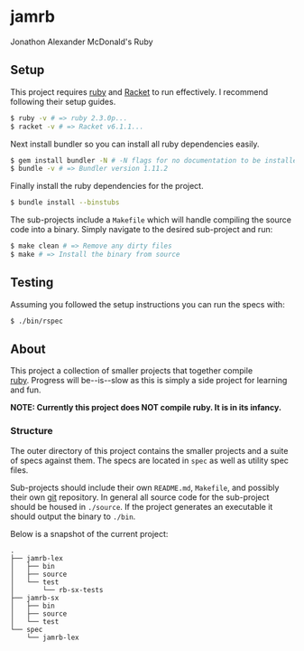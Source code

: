 jamrb
=====

Jonathon Alexander McDonald's Ruby

Setup
-----

This project requires [ruby](https://www.ruby-lang.org) and
[Racket](https://racket-lang.org/) to run effectively.  I recommend following
their setup guides.
```sh
$ ruby -v # => ruby 2.3.0p...
$ racket -v # => Racket v6.1.1...
```

Next install bundler so you can install all ruby dependencies easily.
```sh
$ gem install bundler -N # -N flags for no documentation to be installed...
$ bundle -v # => Bundler version 1.11.2
```

Finally install the ruby dependencies for the project.
```sh
$ bundle install --binstubs
```

The sub-projects include a `Makefile` which will handle compiling the source
code into a binary.  Simply navigate to the desired sub-project and run:
```sh
$ make clean # => Remove any dirty files
$ make # => Install the binary from source
```

Testing
-------

Assuming you followed the setup instructions you can run the specs with:
```sh
$ ./bin/rspec
```

About
-----

This project a collection of smaller projects that together compile  
[ruby](https://www.ruby-lang.org).  Progress will be--is--slow as this is
simply a side project for learning and fun.

**NOTE: Currently this project does NOT compile ruby. It is in its infancy.**

### Structure

The outer directory of this project contains the smaller projects and a suite
of specs against them. The specs are located in `spec` as well as utility spec
files.

Sub-projects should include their own `README.md`, `Makefile`, and possibly
their own [git](https://git-scm.com/) repository. In general all source code for
the sub-project should be housed in `./source`. If the project generates an
executable it should output the binary to `./bin`.  

Below is a snapshot of the current project:
```
.
├── jamrb-lex
│   ├── bin
│   ├── source
│   └── test
│       └── rb-sx-tests
├── jamrb-sx
│   ├── bin
│   ├── source
│   └── test
└── spec
    └── jamrb-lex
```
